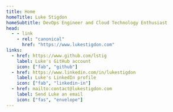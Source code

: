 ```yaml
---
title: Home
homeTitle: Luke Stigdon
homeSubtitle: DevOps Engineer and Cloud Technology Enthusiast
head:
  - - link
    - rel: "canonical"
      href: "https://www.lukestigdon.com"
links:
  - href: https://www.github.com/lstig
    label: Luke's GitHub account
    icon: ["fab", "github"]
  - href: https://www.linkedin.com/in/lukestigdon
    label: Luke's LinkedIn profile
    icon: ["fab", "linkedin-in"]
  - href: mailto:contact@lukestigdon.com
    label: Send Luke an email
    icon: ["fas", "envelope"]
---
```

